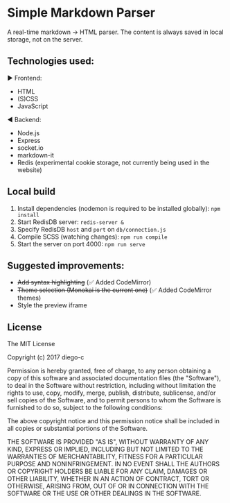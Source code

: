 # Simple Markdown Parser

A real-time markdown -> HTML parser. The content is always saved in local storage, not on the server.


## Technologies used:

:arrow_forward: Frontend:
- HTML
- (S)CSS 
- JavaScript


:arrow_backward: Backend:

- Node.js
- Express
- socket.io
- markdown-it
- Redis (experimental cookie storage, not currently being used in the website)


## Local build

1. Install dependencies (nodemon is required to be installed globally): `npm install`
2. Start RedisDB server: `redis-server &`
3. Specify RedisDB `host` and `port` on `db/connection.js`
4. Compile SCSS (watching changes): `npm run compile`
5. Start the server on port 4000: `npm run serve`


## Suggested improvements:

- ~~Add syntax highlighting~~ (:white_check_mark: Added CodeMirror)
- ~~Theme selection (Monokai is the current one)~~ (:white_check_mark: Added CodeMirror themes)
- Style the preview iframe

## License

The MIT License

Copyright (c) 2017 diego-c

Permission is hereby granted, free of charge, to any person obtaining a copy of this software and associated documentation files (the "Software"), to deal in the Software without restriction, including without limitation the rights to use, copy, modify, merge, publish, distribute, sublicense, and/or sell copies of the Software, and to permit persons to whom the Software is furnished to do so, subject to the following conditions:

The above copyright notice and this permission notice shall be included in all copies or substantial portions of the Software.

THE SOFTWARE IS PROVIDED "AS IS", WITHOUT WARRANTY OF ANY KIND, EXPRESS OR IMPLIED, INCLUDING BUT NOT LIMITED TO THE WARRANTIES OF MERCHANTABILITY, FITNESS FOR A PARTICULAR PURPOSE AND NONINFRINGEMENT. IN NO EVENT SHALL THE AUTHORS OR COPYRIGHT HOLDERS BE LIABLE FOR ANY CLAIM, DAMAGES OR OTHER LIABILITY, WHETHER IN AN ACTION OF CONTRACT, TORT OR OTHERWISE, ARISING FROM, OUT OF OR IN CONNECTION WITH THE SOFTWARE OR THE USE OR OTHER DEALINGS IN THE SOFTWARE.

